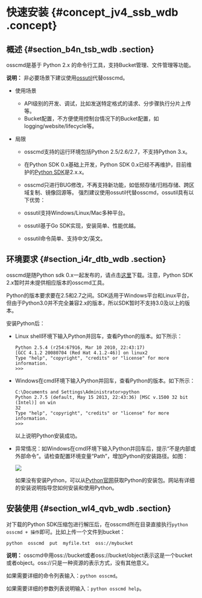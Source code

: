 # 快速安装 {#concept_jv4_ssb_wdb .concept}

## 概述 {#section_b4n_tsb_wdb .section}

osscmd是基于 Python 2.x 的命令行工具，支持Bucket管理、文件管理等功能。

**说明：** 非必要场景下建议使用[ossutil](intl.zh-CN/常用工具/命令行工具ossutil/快速开始.md#)代替osscmd。

-   使用场景
    -   API级别的开发、调试，比如发送特定格式的请求、分步骤执行分片上传等。
    -   Bucket配置，不方便使用控制台情况下的Bucket配置，如logging/website/lifecycle等。
-   局限

    -   osscmd支持的运行环境包括Python 2.5/2.6/2.7，不支持Python 3.x。
    -   在Python SDK 0.x基础上开发，Python SDK 0.x已经不再维护，目前维护的[Python SDK](https://www.alibabacloud.com/help/doc-detail/32026.htm)是2.x.x。
    -   osscmd只进行BUG修改，不再支持新功能，如低频存储/归档存储、跨区域复制、镜像回源等。
    强烈建议使用ossutil代替osscmd，ossutil具有以下优势：

    -   ossutil支持Windows/Linux/Mac多种平台。
    -   ossutil基于Go SDK实现，安装简单、性能优越。
    -   ossutil命令简单、支持中文/英文。

## 环境要求 {#section_i4r_dtb_wdb .section}

osscmd是随Python sdk 0.x一起发布的，请点击[这里](https://www.alibabacloud.com/help/doc-detail/32171.htm)下载。注意，Python SDK 2.x暂时并未提供相应版本的osscmd工具。

Python的版本要求要在2.5和2.7之间。SDK适用于Windows平台和Linux平台，但由于Python3.0并不完全兼容2.x的版本，所以SDK暂时不支持3.0及以上的版本。

安装Python后：

-   Linux shell环境下输入Python并回车，查看Python的版本。如下所示：

    ```
    Python 2.5.4 (r254:67916, Mar 10 2010, 22:43:17) 
    [GCC 4.1.2 20080704 (Red Hat 4.1.2-46)] on linux2
    Type "help", "copyright", "credits" or "license" for more information.
    >>>
    ```

-   Windows在cmd环境下输入Python并回车，查看Python的版本。如下所示：

    ```
    C:\Documents and Settings\Administrator>python
    Python 2.7.5 (default, May 15 2013, 22:43:36) [MSC v.1500 32 bit (Intel)] on win
    32
    Type "help", "copyright", "credits" or "license" for more information.
    >>>
    ```

    以上说明Python安装成功。

-   异常情况：如Windows在cmd环境下输入Python并回车后，提示“不是内部或外部命令”。请检查配置环境变量“Path”，增加Python的安装路径。如图：

    ![](http://static-aliyun-doc.oss-cn-hangzhou.aliyuncs.com/assets/img/4874/15585887912850_zh-CN.jpg)

    如果没有安装Python，可以从[Python官网](http://www.python.org/)获取Python的安装包。网站有详细的安装说明指导您如何安装和使用Python。


## 安装使用 {#section_wl4_qvb_wdb .section}

对下载的Python SDK压缩包进行解压后，在osscmd所在目录直接执行`python osscmd + 操作`即可。比如上传一个文件到bucket：

```
python  osscmd  put  myfile.txt  oss://mybucket
```

**说明：** osscmd中用oss://bucket或者oss://bucket/object表示这是一个bucket或者object。oss://只是一种资源的表示方式，没有其他意义。

如果需要详细的命令列表输入：`python osscmd`。

如果需要详细的参数列表说明输入：`python osscmd help`。


